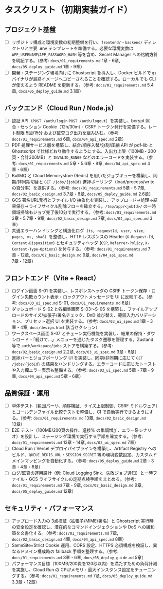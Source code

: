 # タスクリスト（初期実装ガイド）

## プロジェクト基盤
- [ ] リポジトリ構成と環境変数の初期整備を行い、`frontend/`・`backend/` ディレクトリと主要 .env テンプレートを準備する。必要な環境変数は `APP_USERNAME`/`APP_PASSWORD_HASH` 等を含め、Secret Manager への格納方針を明記する。（参考: `docs/01_requirements.md` 1章・6章, `docs/05_deploy_guide.md` 1章・9章）
- [ ] 開発・ステージング環境向けに Ghostscript を導入し、Docker ビルドで `gs` バイナリが最終イメージへコピーされることを確認する。ローカルでも CLI が使えるよう README を更新する。（参考: `docs/01_requirements.md` 5.4章, `docs/05_deploy_guide.md` 3.1章）

## バックエンド（Cloud Run / Node.js）
- [ ] 認証 API（`POST /auth/login` `POST /auth/logout`）を実装し、bcrypt 照合・セッション Cookie（12h/30m）・CSRF トークン発行を完備する。レート制限 5回/15分 および監査ログ出力を組み込む。（参考: `docs/01_requirements.md` 6章, `docs/04_api_spec.md` 2章）
- [ ] PDF 処理サービス層を構築し、結合/順序入替/分割/圧縮 API が pdf-lib と Ghostscript で仕様どおり動作するようにする。入出力上限（100MB・200頁・合計300MB）と `INVALID_RANGE` などのエラーコードを実装する。（参考: `docs/01_requirements.md` 5章・5.6章・8章, `docs/04_api_spec.md` 4章・6章）
- [ ] BullMQ と Cloud Memorystore (Redis) を用いたジョブキューを構築し、同期/非同期切替と `GET /jobs/{jobId}` 進捗ポーリング（load/process/write の百分率）を提供する。（参考: `docs/01_requirements.md` 5章・5.7章, `docs/02_basic_design.md` 3.7章・8章, `docs/05_deploy_guide.md` 2.6章）
- [ ] GCS 署名URL発行とファイル I/O 抽象化を実装し、アップロード→処理→結果保存→ライフサイクル削除フローを確立する。`/tmp/app/<jobId>/` の一時領域掃除もジョブ完了後10分で実行する。（参考: `docs/01_requirements.md` 3章・5.7章・9章, `docs/02_basic_design.md` 7章, `docs/04_api_spec.md` 3章）
- [ ] 共通エラーハンドリングと構造化ログ（`ts, requestId, user, size, pages, ms, sha8`）を整備し、HTTP レスポンスの Header (`X-Request-Id`, `Content-Disposition`) とセキュリティヘッダ (`CSP`, `Referrer-Policy`, `X-Content-Type-Options`) を付与する。（参考: `docs/01_requirements.md` 7章・12章, `docs/02_basic_design.md` 9章, `docs/04_api_spec.md` 7章・12章）

## フロントエンド（Vite + React）
- [ ] ログイン画面 S-01 を実装し、レスポンスヘッダの CSRF トークン保存・ログイン失敗カウント表示・ロックアウトメッセージを UI に反映する。（参考: `docs/03_ui_spec.md` S-01, `docs/01_requirements.md` 6章）
- [ ] ダッシュボード S-02 と各編集画面 S-03〜S-06 を構築し、ファイルアップロードのサイズ/拡張子/署名チェック、DnD 並び替え、範囲入力バリデーション、プリセット選択 UI を実装する。（参考: `docs/03_ui_spec.md` 1章・3章・4章, `docs/design.html` 該当セクション）
- [ ] ワークスペース画面 S-07 とチェーン実行機能を実装し、結果の保持・ダウンロード・「続けて…」メニューを通じたタスク遷移を管理する。Zustand 等で `auth`/`workspace`/`jobs` ストアを構築する。（参考: `docs/02_basic_design.md` 2.2章, `docs/03_ui_spec.md` 3章・6章）
- [ ] 進捗バーとジョブポーリング UI を実装し、同期/非同期に応じて `GET /jobs/{jobId}` の結果をハンドリングする。エラーコードに応じたトーストや入力欄エラー表示も整備する。（参考: `docs/03_ui_spec.md` 5章・7章・9章, `docs/04_api_spec.md` 5章・6章）

## 品質保証・運用
- [ ] 単体テスト（範囲パーサ、順序検証、サイズ上限制御、CSRF ミドルウェア）とゴールデンファイル比較テストを整備し、CI で自動実行できるようにする。（参考: `docs/01_requirements.md` 13章, `docs/02_basic_design.md` 13章）
- [ ] E2E テスト（100MB/200頁の操作、進捗% の単調増加、エラー系シナリオ）を設計し、ステージング環境で実行する手順を確立する。（参考: `docs/01_requirements.md` 13章・14章, `docs/03_ui_spec.md` 7章）
- [ ] Cloud Run / Vercel デプロイパイプラインを構築し、Artifact Registry へのビルド、`QUEUE_REDIS_URL`・`SESSION_SECRET` 等の環境変数設定、カスタムドメインマッピングを自動化する。（参考: `docs/05_deploy_guide.md` 2章・3章・4章・8章）
- [ ] ログ/監査の運用設計（例: Cloud Logging Sink、失敗ジョブ通知）と一時ファイル・GCS ライフサイクルの定期点検手順をまとめる。（参考: `docs/01_requirements.md` 7章・9章, `docs/02_basic_design.md` 9章, `docs/05_deploy_guide.md` 12章）

## セキュリティ・パフォーマンス
- [ ] アップロード入力の 3点検証（拡張子/MIME/署名）と Ghostscript 実行時の安全設定を確認し、潜在的なコマンドインジェクションや DoS への緩和策を文書化する。（参考: `docs/01_requirements.md` 7章, `docs/02_basic_design.md` 4章, `docs/04_api_spec.md` 8章）
- [ ] SameSite=Strict Cookie 運用、CORS 設定、HTTPS 必須構成を検証し、異なるドメイン構成時の fallback 手順を整理する。（参考: `docs/01_requirements.md` 3章・6章, `docs/05_deploy_guide.md` 5章）
- [ ] パフォーマンス目標（100MB/200頁を120秒以内）を満たすための負荷計測を実施し、Cloud Run の CPU/メモリ・最大インスタンス設定をチューニングする。（参考: `docs/01_requirements.md` 7章, `docs/05_deploy_guide.md` 3.3章・12章）
